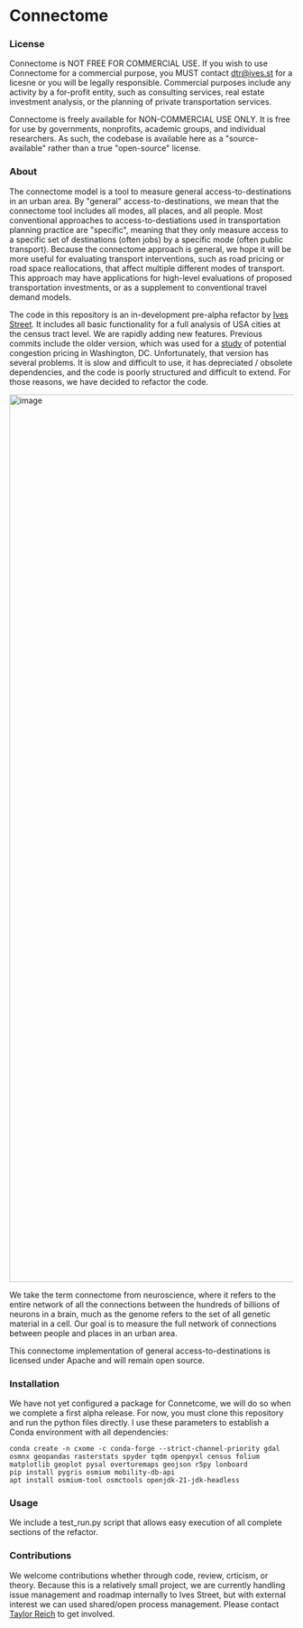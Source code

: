 # Connectome

### License

Connectome is NOT FREE FOR COMMERCIAL USE. If you wish to use Connectome for a commercial purpose, you MUST contact dtr@ives.st for a licesne or you will be legally responsible. Commercial purposes include any activity by a for-profit entity, such as consulting services, real estate investment analysis, or the planning of private transportation services. 

Connectome is freely available for NON-COMMERCIAL USE ONLY. It is free for use by governments, nonprofits, academic groups, and individual researchers. As such, the codebase is available here as a "source-available" rather than a true "open-source" license.

### About

The connectome model is a tool to measure general access-to-destinations in an urban area. By "general" access-to-destinations, we mean that the connectome tool includes all modes, all places, and all people. Most conventional approaches to access-to-destiations used in transportation planning practice are "specific", meaning that they only measure access to a specific set of destinations (often jobs) by a specific mode (often public transport). Because the connectome approach is general, we hope it will be more useful for evaluating transport interventions, such as road pricing or road space reallocations, that affect multiple different modes of transport. This approach may have applications for high-level evaluations of proposed transportation investments, or as a supplement to conventional travel demand models.

The code in this repository is an in-development pre-alpha refactor by [Ives Street](www.ives.st). It includes all basic functionality for a full analysis of USA cities at the census tract level. We are rapidly adding new features. Previous commits include the older version, which was used for a [study](https://ggwash.org/files/202501_getting-there-with-congestion-pricing.pdf) of potential congestion pricing in Washington, DC. Unfortunately, that version has several problems. It is slow and difficult to use, it has depreciated / obsolete dependencies, and the code is poorly structured and difficult to extend. For those reasons, we have decided to refactor the code.

<img width="1914" height="1572" alt="image" src="https://github.com/user-attachments/assets/4c9fc366-5ca9-43bb-9d79-6afa43e99ed0" />


We take the term connectome from neuroscience, where it refers to the entire network of all the connections between the hundreds of billions of neurons in a brain, much as the genome refers to the set of all genetic material in a cell. Our goal is to measure the full network of connections between people and places in an urban area.

This connectome implementation of general access-to-destinations is licensed under Apache and will remain open source. 

### Installation

We have not yet configured a package for Connetcome, we will do so when we complete a first alpha release. For now, you must clone this repository and run the python files directly. I use these parameters to establish a Conda environment with all dependencies:
~~~
conda create -n cxome -c conda-forge --strict-channel-priority gdal osmnx geopandas rasterstats spyder tqdm openpyxl census folium matplotlib geoplot pysal overturemaps geojson r5py lonboard
pip install pygris osmium mobility-db-api
apt install osmium-tool osmctools openjdk-21-jdk-headless
~~~
### Usage

We include a test_run.py script that allows easy execution of all complete sections of the refactor.

### Contributions

We welcome contributions whether through code, review, crticism, or theory. Because this is a relatively small project, we are currently handling issue management and roadmap internally to Ives Street, but with external interest we can used shared/open process management. Please contact [Taylor Reich](mailto:dtr@ives.st) to get involved.
